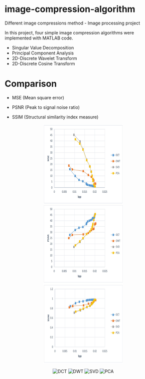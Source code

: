 # image-compression-algorithm
Different image compressions method - Image processing project

In this project, four simple image compression algorithms were implemented with MATLAB code.

* Singular Value Decomposition
* Principal Component Analysis
* 2D-Discrete Wavelet Transform
* 2D-Discrete Cosine Transform

# Comparison

 * MSE (Mean square error) 
   
 * PSNR (Peak to signal noise ratio)
   
 * SSIM (Structural similarity index measure)

  <p align="center">
   <img align="center" src="finalresults/MSE.jpg" width="256" height="256" /> <img align="center" src="finalresults/PSNR.jpg" width="256" height="256" /> <img align="center" src="finalresults/SSIM.jpg" width="256" height="256" />
  </p>
  
  <p align="center">
   <img align="center" src="DCT/results/DCTgif.gif" width="128" height="128" alt="DCT" title="DCT" class="caption" /> <img align="center" src="DWT/results/DWTgif.gif" width="128" height="128" alt="DWT" title="DWT" class="caption"  /> <img align="center" src="SVD/svdgif.gif" width="128" height="128" alt="SVD" title="SVD" class="caption"  /> <img align="center" src="PCA/PCA.gif" width="128" height="128" alt="PCA" title="PCA" class="caption"  />
  </p>
